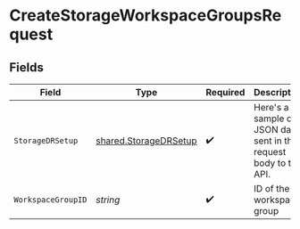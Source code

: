 # CreateStorageWorkspaceGroupsRequest


## Fields

| Field                                                                 | Type                                                                  | Required                                                              | Description                                                           |
| --------------------------------------------------------------------- | --------------------------------------------------------------------- | --------------------------------------------------------------------- | --------------------------------------------------------------------- |
| `StorageDRSetup`                                                      | [shared.StorageDRSetup](../../../pkg/models/shared/storagedrsetup.md) | :heavy_check_mark:                                                    | Here's a sample of JSON data sent in the request body to the API.     |
| `WorkspaceGroupID`                                                    | *string*                                                              | :heavy_check_mark:                                                    | ID of the workspace group                                             |